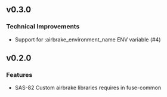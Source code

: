 ## v0.3.0

### Technical Improvements

* Support for :airbrake_environment_name ENV variable (#4)


## v0.2.0

### Features

* SAS-82 Custom airbrake libraries requires in fuse-common
